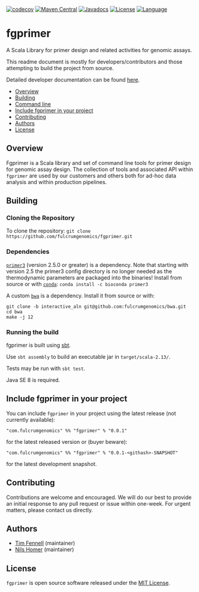 [![codecov](https://codecov.io/gh/fulcrumgenomics/fgprimer/branch/master/graph/badge.svg)](https://codecov.io/gh/fulcrumgenomics/fgprimer)
[![Maven Central](https://maven-badges.herokuapp.com/maven-central/com.fulcrumgenomics/fgprimer_2.13/badge.svg)](https://maven-badges.herokuapp.com/maven-central/com.fulcrumgenomics/fgprimer_2.13)
[![Javadocs](http://javadoc.io/badge/com.fulcrumgenomics/fgprimer_2.13.svg)](http://javadoc.io/doc/com.fulcrumgenomics/fgprimer_2.13)
[![License](http://img.shields.io/badge/license-MIT-blue.svg)](https://github.com/fulcrumgenomics/fgprimer/blob/master/LICENSE)
[![Language](http://img.shields.io/badge/language-scala-brightgreen.svg)](http://www.scala-lang.org/)

fgprimer
========

A Scala Library for primer design and related activities for genomic assays.

This readme document is mostly for developers/contributors and those attempting to build the project from source.

Detailed developer documentation can be found [here](http://javadoc.io/doc/com.fulcrumgenomics/fgprimer_2.13).

<!---toc start-->
  * [Overview](#overview)
  * [Building](#building)
  * [Command line](#command-line)
  * [Include fgprimer in your project](#include-fgprimer-in-your-project)
  * [Contributing](#contributing)
  * [Authors](#authors)
  * [License](#license)

<!---toc end-->

## Overview

Fgprimer is a Scala library and set of command line tools for primer design for genomic assay design.
The collection of tools and associated API within `fgprimer` are used by our customers and others both for ad-hoc data analysis and within production pipelines.

## Building 
### Cloning the Repository

To clone the repository: `git clone https://github.com/fulcrumgenomics/fgprimer.git`

### Dependencies
[`primer3`](https://github.com/primer3-org/primer3) (version 2.5.0 or greater) is a dependency. Note that starting with
version 2.5 the primer3 config directory is no longer needed as the thermodynamic parameters are packaged into the
binaries!
Install from source or with [`conda`](https://conda.io/): `conda install -c bioconda primer3`

A custom [`bwa`](https://github.com/fulcrumgenomics/bwa/tree/interactive_aln) is a dependency.
Install it from source or with: 

```
git clone -b interactive_aln git@github.com:fulcrumgenomics/bwa.git
cd bwa
make -j 12
```

### Running the build
fgprimer is built using [sbt](http://www.scala-sbt.org/).

Use ```sbt assembly``` to build an executable jar in ```target/scala-2.13/```.

Tests may be run with ```sbt test```. 

Java SE 8 is required.


## Include fgprimer in your project

You can include `fgprimer` in your project using the latest release (not currently available):

```
"com.fulcrumgenomics" %% "fgprimer" % "0.0.1"
```

for the latest released version or (buyer beware):

```
"com.fulcrumgenomics" %% "fgprimer" % "0.0.1-<githash>-SNAPSHOT"
```

for the latest development snapshot.

## Contributing

Contributions are welcome and encouraged.
We will do our best to provide an initial response to any pull request or issue within one-week.
For urgent matters, please contact us directly.

## Authors

* [Tim Fennell](https://github.com/tfenne) (maintainer)
* [Nils Homer](https://github.com/nh13) (maintainer)

## License

`fgprimer` is open source software released under the [MIT License](https://github.com/fulcrumgenomics/fgprimer/blob/master/LICENSE).

